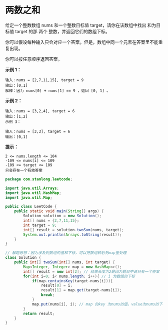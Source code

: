# 两数之和

给定一个整数数组 nums 和一个整数目标值 target，请你在该数组中找出 和为目标值 target  的那 两个 整数，并返回它们的数组下标。

你可以假设每种输入只会对应一个答案。但是，数组中同一个元素在答案里不能重复出现。

你可以按任意顺序返回答案。 

**示例 1：**

```
输入：nums = [2,7,11,15], target = 9
输出：[0,1]
解释：因为 nums[0] + nums[1] == 9 ，返回 [0, 1] 。
```

**示例 2：**

```
输入：nums = [3,2,4], target = 6
输出：[1,2]
示例 3：

输入：nums = [3,3], target = 6
输出：[0,1]
```

**提示：**

```
2 <= nums.length <= 104
-109 <= nums[i] <= 109
-109 <= target <= 109
只会存在一个有效答案
```

```java
package com.stanlong.leetcode;

import java.util.Arrays;
import java.util.HashMap;
import java.util.Map;

public class LeetCode {
    public static void main(String[] args) {
        Solution solution = new Solution();
        int[] nums = {2,7,11,15};
        int target = 9;
        int[] result = solution.twoSum(nums, target);
        System.out.println(Arrays.toString(result));
    }
}

// 解题思想：因为涉及到数组的值和下标，可以把数组映射到map里处理
class Solution {
    public int[] twoSum(int[] nums, int target) {
        Map<Integer, Integer> map = new HashMap<>(); 
        int[] result = new int[2]; // 结果长度为2是因为题目中说只有一个答案
        for(int i=0; i< nums.length; i++){ // i 为数组的下标
            if(map.containsKey(target-nums[i])){
                result[0] = i;
                result[1] = map.get(target-nums[i]);
                break;
            }
            map.put(nums[i], i); // map 的key 为nums的值，value为nums的下标
        }
        return result;
    }
}
```

